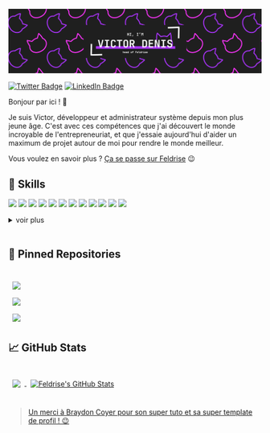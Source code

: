 [![Feldrise's GitHub Banner](./assets/githubheader.png)](https://github.com)

[![Twitter Badge](https://img.shields.io/badge/Twitter-Profile-informational?style=flat-square&logo=twitter&logoColor=white&color=aa33ff)](https://twitter.com/feldrise)
[![LinkedIn Badge](https://img.shields.io/badge/LinkedIn-Profile-informational?style=flat-square&logo=linkedin&logoColor=white&color=0D76A8)](https://www.linkedin.com/in/feldrise/)

Bonjour par ici ! 👋

Je suis Victor, développeur et administrateur système depuis mon plus jeune âge. C'est avec ces compétences que j'ai découvert le monde incroyable de l'entrepreneuriat, et que j'essaie aujourd'hui d'aider un maximum de projet autour de moi pour rendre le monde meilleur.

Vous voulez en savoir plus ? [Ça se passe sur Feldrise](https://feldrise.com) 😉

## 💼 Skills

![](https://img.shields.io/badge/Code-Flutter-informational?style=flat-square&logo=flutter&logoColor=white&color=aa33ff)
![](https://img.shields.io/badge/Code-React-informational?style=flat-square&logo=react&logoColor=white&color=aa33ff)
![](https://img.shields.io/badge/Code-JavaScript-informational?style=flat-square&logo=JavaScript&logoColor=white&color=aa33ff)
![](https://img.shields.io/badge/Code-TypeScript-informational?style=flat-square&logo=TypeScript&logoColor=white&color=aa33ff)
![](https://img.shields.io/badge/Code-C++-informational?style=flat-square&logo=cplusplus&logoColor=white&color=aa33ff)
![](https://img.shields.io/badge/Code-CSharp-informational?style=flat-square&logo=c-sharp&logoColor=white&color=aa33ff)
![](https://img.shields.io/badge/Code-.NET-informational?style=flat-square&logo=.net&logoColor=white&color=aa33ff)
![](https://img.shields.io/badge/BDD-MongoDB-informational?style=flat-square&logo=MongoDB&logoColor=white&color=aa33ff)
![](https://img.shields.io/badge/BDD-MySQL-informational?style=flat-square&logo=MySQL&logoColor=white&color=aa33ff)
![](https://img.shields.io/badge/Système-Docker-informational?style=flat-square&logo=docker&logoColor=white&color=aa33ff)
![](https://img.shields.io/badge/Système-Kubernetes-informational?style=flat-square&logo=kubernetes&logoColor=white&color=aa33ff)
![](https://img.shields.io/badge/Système-NGINX-informational?style=flat-square&logo=nginx&logoColor=white&color=aa33ff)

<details>
<summary>voir plus</summary>
<br>

![](https://img.shields.io/badge/Style-CSS-informational?style=flat-square&logo=css3&logoColor=white&color=aa33ff)
![](https://img.shields.io/badge/Style-Tailwind-informational?style=flat-square&logo=Tailwind-CSS&logoColor=white&color=aa33ff)
![](https://img.shields.io/badge/Style-Sass-informational?style=flat-square&logo=Sass&logoColor=white&color=aa33ff)

<br>

![](https://img.shields.io/badge/Tools-Notion-informational?style=flat-square&logo=notion&logoColor=white&color=aa33ff)
![](https://img.shields.io/badge/Tools-Actions-informational?style=flat-square&logo=github-actions&logoColor=white&color=aa33ff)
![](https://img.shields.io/badge/Tools-NPM-informational?style=flat-square&logo=npm&logoColor=white&color=aa33ff)
![](https://img.shields.io/badge/Tools-Postman-informational?style=flat-square&logo=Postman&logoColor=white&color=aa33ff)
![](https://img.shields.io/badge/Tools-Gimp-informational?style=flat-square&logo=gimp&logoColor=white&color=aa33ff)
![](https://img.shields.io/badge/Tools-GitHub-informational?style=flat-square&logo=GitHub&logoColor=white&color=aa33ff)
![](https://img.shields.io/badge/Tools-GitLab-informational?style=flat-square&logo=GitLab&logoColor=white&color=aa33ff)

</details>

<br>

## 📌 Pinned Repositories

<br>

<a href="https://github.com/feldrise/feldrise-site-qwik">
  <img align="center" style="margin:0.5rem" src="https://github-readme-stats.vercel.app/api/pin/?username=feldrise&repo=feldrise-site-qwik&title_color=ffffff&text_color=c9cacc&icon_color=aa33ff&bg_color=1f1f1f" />
</a>

<br>

<a href="https://github.com/feldrise/feldrise-site">
  <img align="center" style="margin:0.5rem" src="https://github-readme-stats.vercel.app/api/pin/?username=sielobrowser&repo=sielo-legacy&title_color=ffffff&text_color=c9cacc&icon_color=aa33ff&bg_color=1f1f1f" />
</a>

<br>

<a href="https://github.com/feldrise/pluctis">
  <img align="center" style="margin:0.5rem" src="https://github-readme-stats.vercel.app/api/pin/?username=feldrise&repo=pluctis&title_color=ffffff&text_color=c9cacc&icon_color=aa33ff&bg_color=1f1f1f" />
</a>

<br>

## &#x1f4c8; GitHub Stats

<br>

<a href="https://github.com/feldrise">
  <img align="center" style="margin:0.5rem" src="https://github-readme-stats.vercel.app/api/top-langs/?username=feldrise&hide=html,css&title_color=ffffff&text_color=c9cacc&icon_color=aa33ff&bg_color=1f1f1f" />
</a>

<a href="https://github.com/feldrise">
  <img align="center" style="margin:0.5rem" src="https://github-readme-stats.vercel.app/api?username=feldrise&show_icons=true&line_height=27&count_private=true&title_color=ffffff&text_color=c9cacc&icon_color=ff33de&bg_color=1f1f1f" alt="Feldrise's GitHub Stats" />
</a>

<br>
<br>

> [Un merci à Braydon Coyer pour son super tuto et sa super template de profil ! 😉](https://daily.dev/blog/creating-a-killer-github-profile-readme-part-1)
